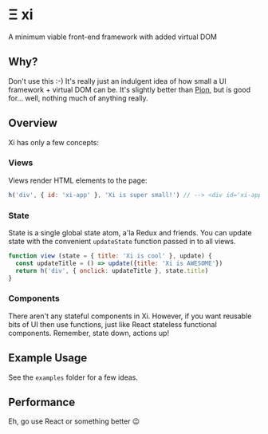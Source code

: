 # Ξ xi

A minimum viable front-end framework with added virtual DOM

## Why?

Don't use this :-) It's really just an indulgent idea of how small a UI framework + virtual DOM can be. It's slightly better than [Pion](http://github.com/josephluck/pion), but is good for... well, nothing much of anything really.

## Overview

Xi has only a few concepts:

### Views

Views render HTML elements to the page:

```javascript
h('div', { id: 'xi-app' }, 'Xi is super small!') // --> <div id='xi-app'>Xi is super small</div> 
```

### State

State is a single global state atom, a'la Redux and friends. You can update state with the convenient `updateState` function passed in to all views.

```javascript
function view (state = { title: 'Xi is cool' }, update) {
  const updateTitle = () => update({title: 'Xi is AWESOME'})
  return h('div', { onclick: updateTitle }, state.title)
}
```

### Components

There aren't any stateful components in Xi. However, if you want reusable bits of UI then use functions, just like React stateless functional components. Remember, state down, actions up!

## Example Usage

See the `examples` folder for a few ideas.

## Performance

Eh, go use React or something better :wink:

